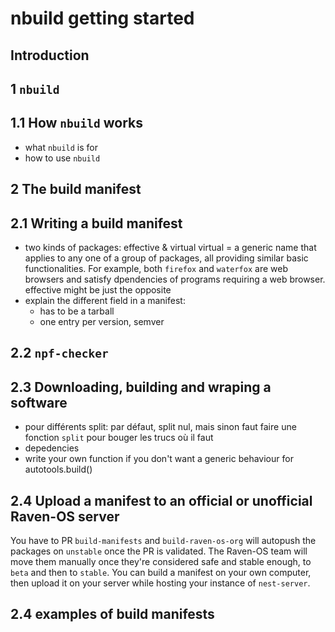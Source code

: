 # nbuild getting started

## Introduction

## 1 `nbuild`
## 1.1 How `nbuild` works
- what `nbuild` is for
- how to use `nbuild`

## 2 The build manifest
## 2.1 Writing a build manifest
- two kinds of packages: effective & virtual
virtual = a generic name that applies to any one of a group of packages, all providing similar basic functionalities. For example, both `firefox` and `waterfox` are web browsers and satisfy dpendencies of programs requiring a web browser.
effective might be just the opposite
- explain the different field in a manifest:
    * has to be a tarball
    * one entry per version, semver
## 2.2 `npf-checker`
## 2.3 Downloading, building and wraping a software
- pour différents split: par défaut, split nul, mais sinon faut faire une fonction `split` pour bouger les trucs où il faut
- depedencies
- write your own function if you don't want a generic behaviour for autotools.build()
## 2.4 Upload a manifest to an official or unofficial Raven-OS server
You have to PR `build-manifests` and `build-raven-os-org` will autopush the packages on `unstable` once the PR is validated. The Raven-OS team will move them manually once they're considered safe and stable enough, to `beta` and then to `stable`.
You can build a manifest on your own computer, then upload it on your server while hosting your instance of `nest-server`.
## 2.4 examples of build manifests